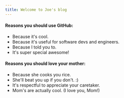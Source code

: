 ```yaml
---
title: Welcome to Joe's blog
---
```


#### Reasons you should use GitHub:
- Because it's cool.
- Because it's useful for software devs and engineers.
- Because I told you to.
- It's super special awesome!

#### Reasons you should love your mother:
- Because she cooks you rice.
- She'll beat you up if you don't. :)
- It's respectful to appreciate your caretaker.
- Mom's are actually cool. (I love you, Mom!)

